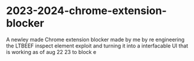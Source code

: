 # 2023-2024-chrome-extension-blocker
A newley made Chrome extension blocker made by me by re engineering the LTBEEF inspect element exploit and turning it into a interfacable UI that is working as of aug 22 23 to block e
